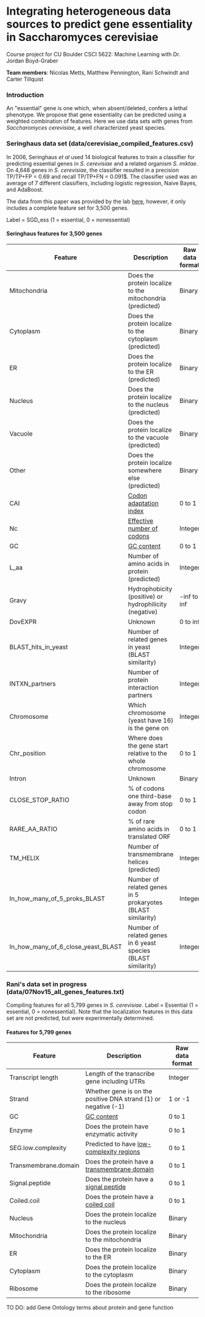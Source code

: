 # Integrating heterogeneous data sources to predict gene essentiality in Saccharomyces cerevisiae
Course project for CU Boulder CSCI 5622: Machine Learning with Dr. Jordan Boyd-Graber

**Team members**: Nicolas Metts, Matthew Pennington, Rani Schwindt and Carter Tillquist

### Introduction
An "essential" gene is one which, when absent/deleted, confers a lethal phenotype. We propose that gene essentiality can be predicted using a weighted combination of features. Here we use data sets with genes from *Saccharomyces cerevisiae*, a well characterized yeast species. 

### Seringhaus data set (data/cerevisiae_compiled_features.csv)

In 2006, Seringhaus _et al_ used 14 biological features to train a classifier for predicting essential genes in _S. cerevisiae_ and a related organism _S. miktae_. On 4,648 genes in _S. cerevisiae_, the classifier resulted in a precision TP/TP+FP = 0.69 and recall TP/TP+FN = 0.091$. The classifier used was an average of 7 different classifiers, including logistic regression, Naive Bayes, and AdaBoost. 

The data from this paper was provided by the lab [here](http://www.gersteinlab.org/proj/predess/data/Scerevisiae/Compiled/cerevisiae_ALL_noNaN.csv), however, it only includes a complete feature set for 3,500 genes. 

Label = SGD_ess (1 = essential, 0 = nonessential)

#### Seringhaus features for 3,500 genes

|       Feature        |      Description                                         |       Raw data format        |
|----------------------|----------------------------------------------------------|------------------------------|
| Mitochondria         | Does the protein localize to the mitochondria (predicted)|            Binary            | 
| Cytoplasm            | Does the protein localize to the cytoplasm (predicted)   |            Binary            | 
| ER                   | Does the protein localize to the ER (predicted)          |            Binary            | 
| Nucleus              | Does the protein localize to the nucleus (predicted)     |            Binary            | 
| Vacuole              | Does the protein localize to the vacuole (predicted)     |            Binary            | 
| Other                | Does the protein localize somewhere else (predicted)     |            Binary            | 
| CAI                  | [Codon adaptation index](http://en.wikipedia.org/wiki/Codon_Adaptation_Index)|  0 to 1  | 
| Nc                   | [Effective number of codons](http://en.wikipedia.org/wiki/Effective_number_of_codons)| Integer |
| GC                   | [GC content](http://www.pnas.org/content/111/39/E4096.long)|   0 to 1        |
| L_aa                 | Number of amino acids in protein (predicted)             |            Integer           |
| Gravy                | Hydrophobicity (positive) or hydrophilicity (negative)   |           -inf to inf        |
| DovEXPR              | Unknown                                                  |          0 to inf            |
| BLAST_hits_in_yeast  | Number of related genes in yeast (BLAST similarity)      |            Integer           |
| INTXN_partners       | Number of protein interaction partners                   |            Integer           |
| Chromosome           | Which chromosome (yeast have 16) is the gene on          |            Integer           |
| Chr_position         | Where does the gene start relative to the whole chromosome|            0 to 1           |
| Intron               | Unknown                                                  |            Binary            |
| CLOSE_STOP_RATIO     | % of codons one third-base away from stop codon          |            0 to 1            |
| RARE_AA_RATIO        | % of rare amino acids in translated ORF                  |            0 to 1            |
| TM_HELIX             | Number of transmembrane helices (predicted)              |            Integer           |
| In_how_many_of_5_proks_BLAST| Number of related genes in 5 prokaryotes (BLAST similarity)|            Integer  |
| In_how_many_of_6_close_yeast_BLAST| Number of related genes in 6 yeast species (BLAST similarity)|     Integer |

### Rani's data set in progress (data/07Nov15_all_genes_features.txt)

Compiling features for all 5,799 genes in _S. cerevisiae_. Label = Essential (1 = essential, 0 = nonessential). Note that the localization features in this data set are not predicted, but were experimentally determined.

#### Features for 5,799 genes

|       Feature        |      Description                                         |       Raw data format        |
|----------------------|----------------------------------------------------------|------------------------------|
| Transcript length    | Length of the transcribe gene including UTRs             |            Integer           |
| Strand               | Whether gene is on the positive DNA strand (1) or negative (-1)|            1 or -1     |
| GC                   | [GC content](http://www.pnas.org/content/111/39/E4096.long)|           0 to 1           |
| Enzyme               | Does the protein have enzymatic activity                 |             0 to 1           |
| SEG.low.complexity   | Predicted to have [low-complexity regions](http://mendel.imp.ac.at/METHODS/seg.server.html)|0 to 1|
| Transmembrane.domain | Does the protein have a [transmembrane domain](http://www.cbs.dtu.dk/services/TMHMM/)|0 to 1|
| Signal.peptide       | Does the protein have a [signal peptide](http://www.cbs.dtu.dk/services/SignalP/)|0 to 1|
| Coiled.coil          | Does the protein have a [coiled coil](http://www.ch.embnet.org/software/COILS_form.html)|0 to 1|
| Nucleus              | Does the protein localize to the nucleus                 |            Binary            |
| Mitochondria         | Does the protein localize to the mitochondria            |            Binary            | 
| ER                   | Does the protein localize to the ER                      |            Binary            | 
| Cytoplasm            | Does the protein localize to the cytoplasm               |            Binary            | 
| Ribosome             | Does the protein localize to the ribosome                |            Binary            | 

TO DO: add Gene Ontology terms about protein and gene function

